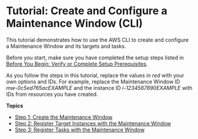 # Tutorial: Create and Configure a Maintenance Window \(CLI\)<a name="maintenance-windows-cli-tutorials-create"></a>

This tutorial demonstrates how to use the AWS CLI to create and configure a Maintenance Window and its targets and tasks\.

Before you start, make sure you have completed the setup steps listed in [Before You Begin: Verify or Complete Setup Prerequisites](maintenance-windows-tutorials.md#mw-cli-tutorial-setup)\.

As you follow the steps in this tutorial, replace the values in *red* with your own options and IDs\. For example, replace the Maintenance Window ID *mw\-0c5ed765acEXAMPLE* and the instance ID *i\-1234567890EXAMPLE* with IDs from resources you have created\.

**Topics**
+ [Step 1: Create the Maintenance Window](mw-cli-tutorial-create-mw.md)
+ [Step 2: Register Target Instances with the Maintenance Window](mw-cli-tutorial-targets.md)
+ [Step 3: Register Tasks with the Maintenance Window](mw-cli-tutorial-tasks.md)
